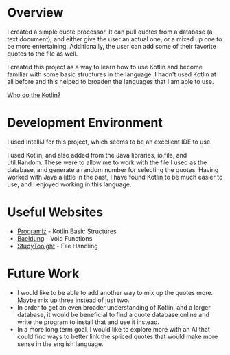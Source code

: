 # Overview

I created a simple quote processor. It can pull quotes from a database (a text document), and either give the user an actual one, or a mixed up one to be more entertaining. Additionally, the user can add some of their favorite quotes to the file as well. 

I created this project as a way to learn how to use Kotlin and become familiar with some basic structures in the language. I hadn't used Kotlin at all before and this helped to broaden the languages that I am able to use.

[Who do the Kotlin?](https://youtu.be/0ot1KTCP4DI)

# Development Environment

I used IntelliJ for this project, which seems to be an excellent IDE to use.

I used Kotlin, and also added from the Java libraries, io.file, and util.Random. These were to allow me to work with the file I used as the database, and generate a random number for selecting the quotes.
Having worked with Java a little in the past, I have found Kotlin to be much easier to use, and I enjoyed working in this language.

# Useful Websites

* [Programiz](https://www.programiz.com/kotlin-programming) - Kotlin Basic Structures
* [Baeldung](https://www.baeldung.com/kotlin/void-type) - Void Functions
* [StudyTonight](https://www.studytonight.com/kotlin/kotlin-file-handling#) - File Handling

# Future Work

* I would like to be able to add another way to mix up the quotes more. Maybe mix up three instead of just two.
* In order to get an even broader understanding of Kotlin, and a larger database, it would be beneficial to find a quote database online and write the program to install that and use it instead.  
* In a more long term goal, I would like to explore more with an AI that could find ways to better link the spliced quotes that would make more sense in the english language.